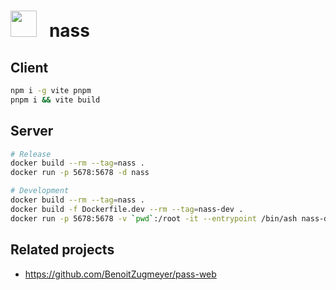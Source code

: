 <h1>
<img width=42 height=42 src="https://i.imgur.com/HmWuIKF.png">&nbsp;&nbsp; nass
</h1>

## Client
```bash
npm i -g vite pnpm
pnpm i && vite build
```

## Server

```bash
# Release
docker build --rm --tag=nass .
docker run -p 5678:5678 -d nass

# Development
docker build --rm --tag=nass .
docker build -f Dockerfile.dev --rm --tag=nass-dev .
docker run -p 5678:5678 -v `pwd`:/root -it --entrypoint /bin/ash nass-dev
```

## Related projects
* https://github.com/BenoitZugmeyer/pass-web
